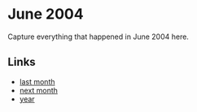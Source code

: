 # June 2004

Capture everything that happened in June 2004 here.

## Links
- [last month](calendar/months/2004-05.md)
- [next month](calendar/months/2004-07.md)
- [year](calendar/years/2004.md)